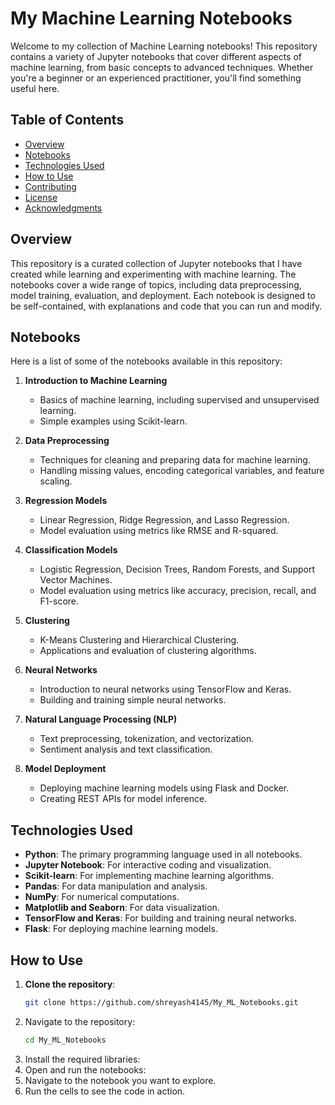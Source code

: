 # My Machine Learning Notebooks

Welcome to my collection of Machine Learning notebooks! This repository contains a variety of Jupyter notebooks that cover different aspects of machine learning, from basic concepts to advanced techniques. Whether you're a beginner or an experienced practitioner, you'll find something useful here.

## Table of Contents

- [Overview](#overview)
- [Notebooks](#notebooks)
- [Technologies Used](#technologies-used)
- [How to Use](#how-to-use)
- [Contributing](#contributing)
- [License](#license)
- [Acknowledgments](#acknowledgments)

## Overview

This repository is a curated collection of Jupyter notebooks that I have created while learning and experimenting with machine learning. The notebooks cover a wide range of topics, including data preprocessing, model training, evaluation, and deployment. Each notebook is designed to be self-contained, with explanations and code that you can run and modify.

## Notebooks

Here is a list of some of the notebooks available in this repository:

1. **Introduction to Machine Learning**
   - Basics of machine learning, including supervised and unsupervised learning.
   - Simple examples using Scikit-learn.

2. **Data Preprocessing**
   - Techniques for cleaning and preparing data for machine learning.
   - Handling missing values, encoding categorical variables, and feature scaling.

3. **Regression Models**
   - Linear Regression, Ridge Regression, and Lasso Regression.
   - Model evaluation using metrics like RMSE and R-squared.

4. **Classification Models**
   - Logistic Regression, Decision Trees, Random Forests, and Support Vector Machines.
   - Model evaluation using metrics like accuracy, precision, recall, and F1-score.

5. **Clustering**
   - K-Means Clustering and Hierarchical Clustering.
   - Applications and evaluation of clustering algorithms.

6. **Neural Networks**
   - Introduction to neural networks using TensorFlow and Keras.
   - Building and training simple neural networks.

7. **Natural Language Processing (NLP)**
   - Text preprocessing, tokenization, and vectorization.
   - Sentiment analysis and text classification.

8. **Model Deployment**
   - Deploying machine learning models using Flask and Docker.
   - Creating REST APIs for model inference.

## Technologies Used

- **Python**: The primary programming language used in all notebooks.
- **Jupyter Notebook**: For interactive coding and visualization.
- **Scikit-learn**: For implementing machine learning algorithms.
- **Pandas**: For data manipulation and analysis.
- **NumPy**: For numerical computations.
- **Matplotlib and Seaborn**: For data visualization.
- **TensorFlow and Keras**: For building and training neural networks.
- **Flask**: For deploying machine learning models.

## How to Use

1. **Clone the repository**:
   ```bash
   git clone https://github.com/shreyash4145/My_ML_Notebooks.git
   ```
2. Navigate to the repository:
   ```bash
   cd My_ML_Notebooks
   ```
3. Install the required libraries:
4. Open and run the notebooks:
5. Navigate to the notebook you want to explore.
6. Run the cells to see the code in action.
